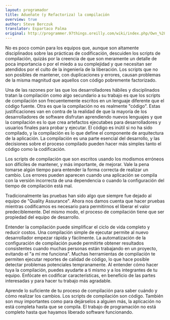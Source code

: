 ```yaml
---
layout: programador
title: Adueñate (y Refactoriza) la compilación
overview: true
author: Steve Berczuk
translator: Espartaco Palma
original: http://programmer.97things.oreilly.com/wiki/index.php/Own_%28and_Refactor%29_the_Build
---
```


No es poco común para los equipos que, aunque son altamente disciplinados sobre
las prácticas de codificación, descuiden los scripts de compilación, quizás por
la creencia de que son meramente un detalle de poca importancia o por el miedo
a su complejidad y que necesitan ser atendidos por el culto de la ingeniería de
la liberación. Los scripts que no son posibles de mantener, con duplicaciones y
errores, causan problemas de la misma magnitud que aquellos con código
pobremente factorizado.

Una de las razones por las que los desarrolladores hábiles y disciplinados
tratan la compilación como algo secundario a su trabajo es que los scripts de
compilación son frecuentemente escritos en un lenguaje diferente que el código
fuente. Otra es que la compilación no es realmente "código". Estas
justificaciones van en contra de la realidad de que la mayoría de los
desarrolladores de software disfrutan aprendiendo nuevos lenguajes y que la
compilación es lo que crea artefactos ejecutabes para desarrolladores y
usuarios finales para probar y ejecutar. El código es inútil si no ha sido
compilado, y la compilación es lo que define el componente de arquitectura de
la aplicación. La compilación es una parte esencial del desarrollo, y las
decisiones sobre el proceso compilado pueden hacer más simples tanto el código
como la codificación.

Los scripts de compilación que son escritos usando los modismos erróneos son
difíciles de mantener, y más importante, de mejorar. Vale la pena tomarse algún
tiempo para entender la forma correcta de realizar un cambio. Los errores
pueden aparecen cuando una aplicación se compila con la versión incorrecta de
una dependencia o cuando la configuración del tiempo de compilación está mal.

Tradicionalmente las pruebas han sido algo que siempre fue dejado al equipo de
"Quality Assurance". Ahora nos damos cuenta que hacer pruebas mientras
codificamos es necesario para permitirnos el liberar el valor predeciblemente.
Del mismo modo, el proceso de compilación tiene que ser propiedad del equipo de
desarrollo.

Entender la compilación puede simplificar el ciclo de vida completo y reducir
costos. Una compilación simple de ejecutar permite al nuevo desarrollador
empezar rápida y fácilmente. La automatización de la configuración de
compilación puede permitirte obtener resultados consistentes cuando muchas
personas están trabajando en un proyecto, evitando el "a mí me funciona".
Muchas herramientas de compilación te permiten ejecutar reportes de calidad de
código, lo que hace posible detectar problemas potenciales tempranamente. Al
entender cómo hacer tuya la compilación, puedes ayudarte a ti mismo y a los
integrantes de tu equipo. Enfócate en codificar características, en beneficio
de las partes interesadas y para hacer tu trabajo más agradable.

Aprende lo suficiente de tu proceso de compilación para saber cuándo y cómo
realizar los cambios. Los scripts de compilación son código. También son muy
importantes como para dejárselos a alguien más, la aplicación no está completa
hasta que se compila. El trabajo de programación no está completo hasta que
hayamos liberado software funcionando.

